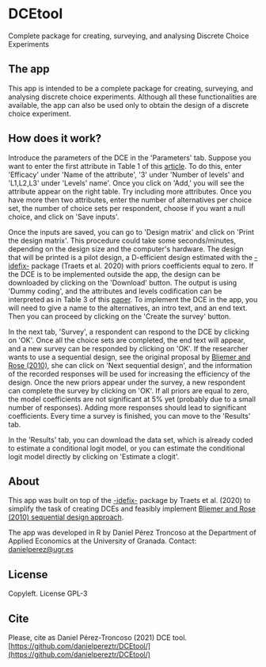 # DCEtool
Complete package for creating, surveying, and analysing Discrete Choice Experiments

## The app
This app is intended to be a complete package for creating, surveying, and analysing discrete choice experiments. Although all these functionalities are available, the app can also be used only to obtain the design of a discrete choice experiment.

## How does it work?
Introduce the parameters of the DCE in the 'Parameters' tab. Suppose you want to enter the first attribute in Table 1 of this [article](https://doi.org/10.1016/j.jval.2016.04.004). To do this, enter 'Efficacy' under 'Name of the attribute', '3' under 'Number of levels' and 'L1,L2,L3' under 'Levels' name'. Once you click on 'Add,' you will see the attribute appear on the right table. Try including more attributes. Once you have more then two attributes, enter the number of alternatives per choice set, the number of choice sets per respondent, choose if you want a null choice, and click on 'Save inputs'.

Once the inputs are saved, you can go to 'Design matrix' and click on 'Print the design matrix'. This procedure could take some seconds/minutes, depending on the design size and the computer's hardware. The design that will be printed is a pilot design, a D-efficient design estimated with the [-idefix-](http://dx.doi.org/10.18637/jss.v096.i03) package (Traets et al. 2020) with priors coefficients equal to zero. If the DCE is to be implemented outside the app, the design can be downloaded by clicking on the 'Download' button. The output is using 'Dummy coding', and the attributes and levels codification can be interpreted as in Table 3 of this [paper](https://www.researchgate.net/publication/344360005_A_step-by-step_guide_to_design_implement_and_analyze_a_discrete_choice_experiment). To implement the DCE in the app, you will need to give a name to the alternatives, an intro text, and an end text. Then you can proceed by clicking on the 'Create the survey' button.

In the next tab, 'Survey', a respondent can respond to the DCE by clicking on 'OK'. Once all the choice sets are completed, the end text will appear, and a new survey can be responded by clicking on 'OK'. If the researcher wants to use a sequential design, see the original proposal by [Bliemer and Rose (2010)](https://doi.org/10.1108/9781849507738-006), she can click on 'Next sequential design', and the information of the recorded responses will be used for increasing the efficiency of the design. Once the new priors appear under the survey, a new respondent can complete the survey by clicking on 'OK'. If all priors are equal to zero, the model coefficients are not significant at 5% yet (probably due to a small number of responses). Adding more responses should lead to significant coefficients. Every time a survey is finished, you can move to the 'Results' tab.

In the 'Results' tab, you can download the data set, which is already coded to estimate a conditional logit model, or you can estimate the conditional logit model directly by clicking on 'Estimate a clogit'.

## About
This app was built on top of the [-idefix-](http://dx.doi.org/10.18637/jss.v096.i03) package by Traets et al. (2020) to simplify the task of creating DCEs and feasibly implement [Bliemer and Rose (2010) sequential design approach](https://doi.org/10.1108/9781849507738-006).

The app was developed in R by Daniel Pérez Troncoso at the Department of Applied Economics at the University of Granada. Contact: danielperez@ugr.es

## License 
Copyleft. License GPL-3

## Cite
Please, cite as Daniel Pérez-Troncoso (2021) DCE tool. [https://github.com/danielpereztr/DCEtool/](https://github.com/danielpereztr/DCEtool/)
